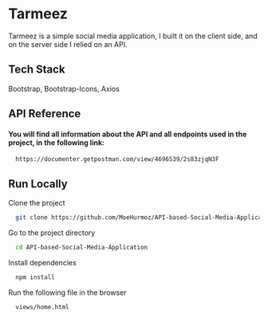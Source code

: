 
# Tarmeez

Tarmeez is a simple social media application, I built it on the client side, and on the server side I relied on an API.


## Tech Stack

Bootstrap, Bootstrap-Icons, Axios


## API Reference

#### You will find all information about the API and all endpoints used in the project, in the following link:

```http
  https://documenter.getpostman.com/view/4696539/2s83zjqN3F
```

## Run Locally

Clone the project

```bash
  git clone https://github.com/MoeHurmoz/API-based-Social-Media-Application.git
```

Go to the project directory

```bash
  cd API-based-Social-Media-Application
```

Install dependencies

```bash
  npm install
```

Run the following file in the browser

```bash
  views/home.html
```

